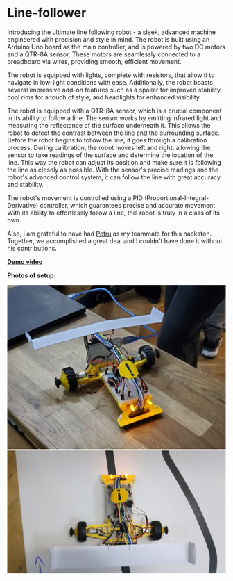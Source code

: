 # Line-follower


Introducing the ultimate line following robot - a sleek, advanced machine engineered with precision and style in mind. The robot is built using an Arduino Uno board as the main controller, and is powered by two DC motors and a QTR-8A sensor. These motors are seamlessly connected to a breadboard via wires, providing smooth, efficient movement.

The robot is equipped with lights, complete with resistors, that allow it to navigate in low-light conditions with ease. Additionally, the robot boasts several impressive add-on features such as a spoiler for improved stability, cool rims for a touch of style, and headlights for enhanced visibility.

The robot is equipped with a QTR-8A sensor, which is a crucial component in its ability to follow a line. The sensor works by emitting infrared light and measuring the reflectance of the surface underneath it. This allows the robot to detect the contrast between the line and the surrounding surface. Before the robot begins to follow the line, it goes through a calibration process. During calibration, the robot moves left and right, allowing the sensor to take readings of the surface and determine the location of the line. This way the robot can adjust its position and make sure it is following the line as closely as possible. With the sensor's precise readings and the robot's advanced control system, it can follow the line with great accuracy and stability.

The robot's movement is controlled using a PID (Proportional-Integral-Derivative) controller, which guarantees precise and accurate movement. With its ability to effortlessly follow a line, this robot is truly in a class of its own.

Also, I am grateful to have had [Petru](https://github.com/petrupetru) as my teammate for this hackaton. Together, we accomplished a great deal and I couldn't have done it without his contributions.

**[Demo video](https://youtu.be/_vGBUvMccEI)**

**Photos of setup:**

![asd](/pics/pic2.jpg)
![asd](/pics/pic1.jpg)
